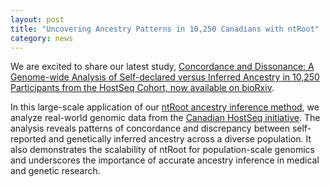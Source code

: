 ```yaml
---  
layout: post  
title: "Uncovering Ancestry Patterns in 10,250 Canadians with ntRoot" 
category: news  
---  
```


We are excited to share our latest study, [Concordance and Dissonance: A Genome-wide Analysis of Self-declared versus Inferred Ancestry in 10,250 Participants from the HostSeq Cohort, now available on bioRxiv](https://doi.org/10.1101/2025.06.10.658783).

In this large-scale application of our [ntRoot ancestry inference method](https://github.com/bcgsc/ntroot), we analyze real-world genomic data from the [Canadian HostSeq initiative](https://www.cgen.ca/programs/hostseq). The analysis reveals patterns of concordance and discrepancy between self-reported and genetically inferred ancestry across a diverse population. It also demonstrates the scalability of ntRoot for population-scale genomics and underscores the importance of accurate ancestry inference in medical and genetic research.


